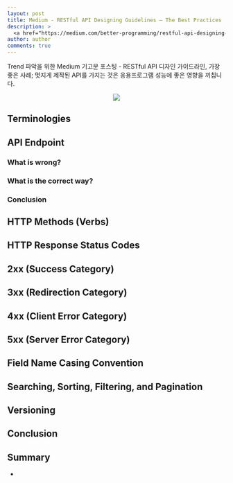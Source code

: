 ```yaml
---
layout: post
title: Medium - RESTful API Designing Guidelines — The Best Practices
description: >
  <a href="https://medium.com/better-programming/restful-api-designing-guidelines-the-best-practices-39454135f61">원문 - Mahesh Haldar</a>
author: author
comments: true
---
```


Trend 파악을 위한 Medium 기고문 포스팅 - RESTful API 디자인 가이드라인, 가장 좋은 사례; 멋지게 제작된 API를 가지는 것은 응용프로그램 성능에 좋은 영향을 끼칩니다.

<center>
<img src="https://miro.medium.com/max/7874/1*Ex18KPdvwO_endlsZhXvDA.jpeg"/>
</center>

## Terminologies

## API Endpoint

### What is wrong?

### What is the correct way?

### Conclusion

## HTTP Methods (Verbs)

## HTTP Response Status Codes

## 2xx (Success Category)

## 3xx (Redirection Category)

## 4xx (Client Error Category)

## 5xx (Server Error Category)

## Field Name Casing Convention

## Searching, Sorting, Filtering, and Pagination

## Versioning

## Conclusion

## Summary
* 
